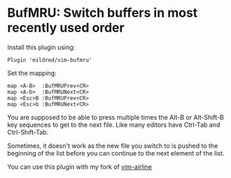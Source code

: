 BufMRU: Switch buffers in most recently used order
==================================================

Install this plugin using:

    Plugin 'mildred/vim-bufmru'

Set the mapping:

    map <A-B>  :BufMRUPrev<CR>
    map <A-b>  :BufMRUNext<CR>
    map <Esc>B :BufMRUPrev<CR>
    map <Esc>b :BufMRUNext<CR>

You are supposed to be able to press multiple times the Alt-B or Alt-Shift-B
key sequences to get to the next file. Like many editors have Ctrl-Tab and
Ctrl-Shift-Tab.

Sometimes, it doesn't work as the new file you switch to is pushed to the
beginning of the list before you can continue to the next element of the list.

You can use this plugin with my fork of
[vim-airline](https://github.com/mildred/vim-airline/)

